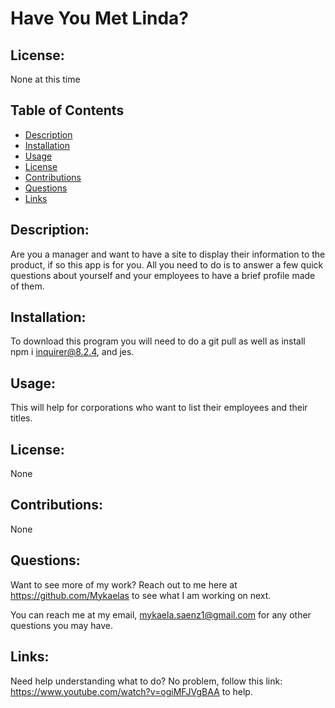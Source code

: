 # Have You Met Linda?

## License:

None at this time

## Table of Contents

- [Description](#description)
- [Installation](#installation)
- [Usage](#usage)
- [License](#license)
- [Contributions](#contributions)
- [Questions](#questions)
- [Links](#links)

## Description:

Are you a manager and want to have a site to display their information to the product, if so this app is for you. All you need to do is to answer a few quick questions about yourself and your employees to have a brief profile made of them. 

## Installation:

To download this program you will need to do a git pull as well as install npm i inquirer@8.2.4, and jes. 

## Usage:

This will help for corporations who want to list their employees and their titles. 
## License:

None

## Contributions:
None 

## Questions:

Want to see more of my work? Reach out to me here at https://github.com/Mykaelas to see what I am working on next.

You can reach me at my email, mykaela.saenz1@gmail.com for any other questions you may have.

## Links:
Need help understanding what to do? No problem, follow this link: https://www.youtube.com/watch?v=ogiMFJVgBAA to help. 

